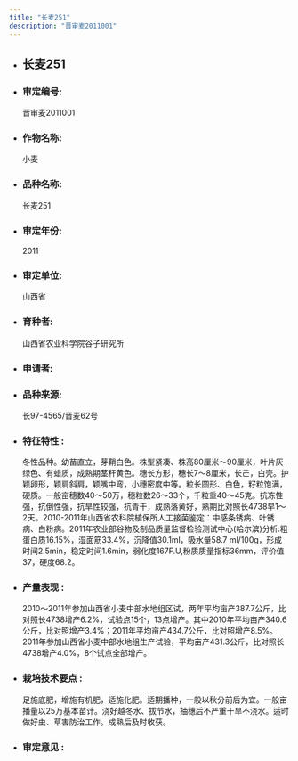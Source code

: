 ```yaml
---
title: "长麦251"
description: "晋审麦2011001"
---
```

* ## 长麦251
* ###  审定编号:  
   晋审麦2011001

*  ### 作物名称:  
   小麦

*   ###  品种名称: 
    长麦251

*   ### 审定年份: 
    2011

*   ### 审定单位:  
    山西省

*   ### 育种者:  
    山西省农业科学院谷子研究所     

*   ### 申请者:  
    

*   ### 品种来源:  
    长97-4565/晋麦62号

*   ### 特征特性 : 
    冬性品种。幼苗直立，芽鞘白色。株型紧凑、株高80厘米～90厘米，叶片灰绿色、有蜡质，成熟期茎秆黄色。穗长方形，穗长7～8厘米，长芒，白壳。护颖卵形，颖肩斜肩，颖嘴中弯，小穗密度中等。粒长圆形、白色，籽粒饱满，硬质。一般亩穗数40～50万，穗粒数26～33个，千粒重40～45克。抗冻性强，抗倒性强，抗旱性较强，抗青干，成熟落黄好，熟期比对照长4738早1～2天。2010-2011年山西省农科院植保所人工接菌鉴定：中感条锈病、叶锈病、白粉病。2011年农业部谷物及制品质量监督检验测试中心(哈尔滨)分析:粗蛋白质16.15%，湿面筋33.4%，沉降值30.1ml，吸水量58.7 ml/100g，形成时间2.5min，稳定时间1.6min，弱化度167F.U,粉质质量指标36mm，评价值37，硬度68.2。

*   ### 产量表现 : 
    2010～2011年参加山西省小麦中部水地组区试，两年平均亩产387.7公斤，比对照长4738增产6.2%，试验点15个，13点增产。其中2010年平均亩产340.6公斤，比对照增产3.4%；2011年平均亩产434.7公斤，比对照增产8.5%。2011年参加山西省小麦中部水地组生产试验，平均亩产431.3公斤，比对照长4738增产4.0%，8个试点全部增产。

*   ### 栽培技术要点 : 
    足施底肥，增施有机肥，适施化肥。适期播种，一般以秋分前后为宜。一般亩播量以25万基本苗计。浇好越冬水、拔节水，抽穗后不严重干旱不浇水。适时做好虫、草害防治工作。成熟后及时收获。

*   ### 审定意见 : 
    
